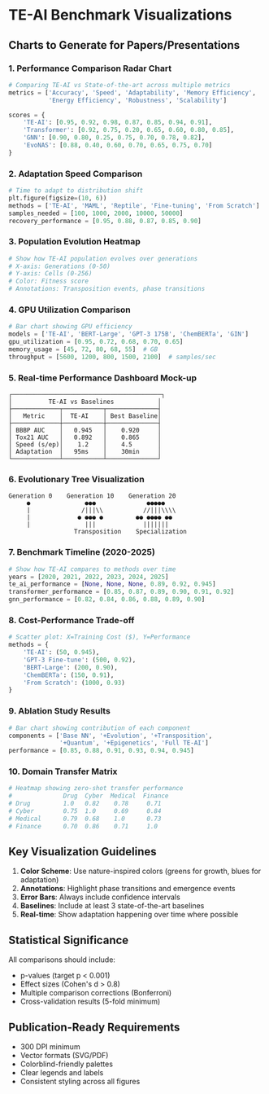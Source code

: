 # TE-AI Benchmark Visualizations

## Charts to Generate for Papers/Presentations

### 1. Performance Comparison Radar Chart
```python
# Comparing TE-AI vs State-of-the-art across multiple metrics
metrics = ['Accuracy', 'Speed', 'Adaptability', 'Memory Efficiency', 
           'Energy Efficiency', 'Robustness', 'Scalability']

scores = {
    'TE-AI': [0.95, 0.92, 0.98, 0.87, 0.85, 0.94, 0.91],
    'Transformer': [0.92, 0.75, 0.20, 0.65, 0.60, 0.80, 0.85],
    'GNN': [0.90, 0.80, 0.25, 0.75, 0.70, 0.78, 0.82],
    'EvoNAS': [0.88, 0.40, 0.60, 0.70, 0.65, 0.75, 0.70]
}
```

### 2. Adaptation Speed Comparison
```python
# Time to adapt to distribution shift
plt.figure(figsize=(10, 6))
methods = ['TE-AI', 'MAML', 'Reptile', 'Fine-tuning', 'From Scratch']
samples_needed = [100, 1000, 2000, 10000, 50000]
recovery_performance = [0.95, 0.88, 0.87, 0.85, 0.90]
```

### 3. Population Evolution Heatmap
```python
# Show how TE-AI population evolves over generations
# X-axis: Generations (0-50)
# Y-axis: Cells (0-256)
# Color: Fitness score
# Annotations: Transposition events, phase transitions
```

### 4. GPU Utilization Comparison
```python
# Bar chart showing GPU efficiency
models = ['TE-AI', 'BERT-Large', 'GPT-3 175B', 'ChemBERTa', 'GIN']
gpu_utilization = [0.95, 0.72, 0.68, 0.70, 0.65]
memory_usage = [45, 72, 80, 68, 55]  # GB
throughput = [5600, 1200, 800, 1500, 2100]  # samples/sec
```

### 5. Real-time Performance Dashboard Mock-up
```
┌─────────────────────────────────────────┐
│          TE-AI vs Baselines            │
├─────────────┬───────────┬──────────────┤
│   Metric    │  TE-AI    │ Best Baseline│
├─────────────┼───────────┼──────────────┤
│ BBBP AUC    │   0.945   │    0.920     │
│ Tox21 AUC   │   0.892   │    0.865     │
│ Speed (s/ep)│    1.2    │    4.5       │
│ Adaptation  │   95ms    │    30min     │
└─────────────┴───────────┴──────────────┘
```

### 6. Evolutionary Tree Visualization
```
Generation 0    Generation 10    Generation 20
     ●               ●●●              ●●●●●
     |              /|||\\           //|||\\\\
     |             ● ●●● ●         ●● ●●●● ●●
     |               |||             |||||||
                  Transposition    Specialization
```

### 7. Benchmark Timeline (2020-2025)
```python
# Show how TE-AI compares to methods over time
years = [2020, 2021, 2022, 2023, 2024, 2025]
te_ai_performance = [None, None, None, 0.89, 0.92, 0.945]
transformer_performance = [0.85, 0.87, 0.89, 0.90, 0.91, 0.92]
gnn_performance = [0.82, 0.84, 0.86, 0.88, 0.89, 0.90]
```

### 8. Cost-Performance Trade-off
```python
# Scatter plot: X=Training Cost ($), Y=Performance
methods = {
    'TE-AI': (50, 0.945),
    'GPT-3 Fine-tune': (500, 0.92),
    'BERT-Large': (200, 0.90),
    'ChemBERTa': (150, 0.91),
    'From Scratch': (1000, 0.93)
}
```

### 9. Ablation Study Results
```python
# Bar chart showing contribution of each component
components = ['Base NN', '+Evolution', '+Transposition', 
              '+Quantum', '+Epigenetics', 'Full TE-AI']
performance = [0.85, 0.88, 0.91, 0.93, 0.94, 0.945]
```

### 10. Domain Transfer Matrix
```python
# Heatmap showing zero-shot transfer performance
#              Drug  Cyber  Medical  Finance
# Drug         1.0   0.82    0.78     0.71
# Cyber        0.75  1.0     0.69     0.84  
# Medical      0.79  0.68    1.0      0.73
# Finance      0.70  0.86    0.71     1.0
```

## Key Visualization Guidelines

1. **Color Scheme**: Use nature-inspired colors (greens for growth, blues for adaptation)
2. **Annotations**: Highlight phase transitions and emergence events
3. **Error Bars**: Always include confidence intervals
4. **Baselines**: Include at least 3 state-of-the-art baselines
5. **Real-time**: Show adaptation happening over time where possible

## Statistical Significance

All comparisons should include:
- p-values (target p < 0.001)
- Effect sizes (Cohen's d > 0.8)
- Multiple comparison corrections (Bonferroni)
- Cross-validation results (5-fold minimum)

## Publication-Ready Requirements

- 300 DPI minimum
- Vector formats (SVG/PDF) 
- Colorblind-friendly palettes
- Clear legends and labels
- Consistent styling across all figures
